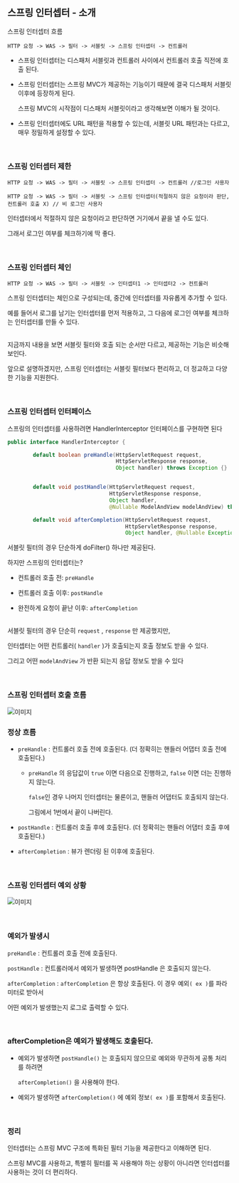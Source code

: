 ## 스프링 인터셉터 - 소개

스프링 인터셉터 흐름

```
HTTP 요청 -> WAS -> 필터 -> 서블릿 -> 스프링 인터셉터 -> 컨트롤러
```

- 스프링 인터셉터는 디스패처 서블릿과 컨트롤러 사이에서 컨트롤러 호출 직전에 호출 된다.

- 스프링 인터셉터는 스프링 MVC가 제공하는 기능이기 때문에 결국 디스패처 서블릿 이후에 등장하게 된다. 

    스프링 MVC의 시작점이 디스패처 서블릿이라고 생각해보면 이해가 될 것이다.
- 스프링 인터셉터에도 URL 패턴을 적용할 수 있는데, 서블릿 URL 패턴과는 다르고, 매우 정밀하게 설정할 수 있다.

<br/>

### 스프링 인터셉터 제한

```
HTTP 요청 -> WAS -> 필터 -> 서블릿 -> 스프링 인터셉터 -> 컨트롤러 //로그인 사용자

HTTP 요청 -> WAS -> 필터 -> 서블릿 -> 스프링 인터셉터(적절하지 않은 요청이라 판단, 
컨트롤러 호출 X) // 비 로그인 사용자
```

인터셉터에서 적절하지 않은 요청이라고 판단하면 거기에서 끝을 낼 수도 있다. 

그래서 로그인 여부를 체크하기에 딱 좋다.


<br/>

### 스프링 인터셉터 체인

```
HTTP 요청 -> WAS -> 필터 -> 서블릿 -> 인터셉터1 -> 인터셉터2 -> 컨트롤러
```

스프링 인터셉터는 체인으로 구성되는데, 중간에 인터셉터를 자유롭게 추가할 수 있다.

예를 들어서 로그를 남기는 인터셉터를 먼저 적용하고, 그 다음에 로그인 여부를 체크하는 인터셉터를 만들 수 있다.

<br/>지금까지 내용을 보면 서블릿 필터와 호출 되는 순서만 다르고, 제공하는 기능은 비슷해 보인다. 

앞으로 설명하겠지만, 스프링 인터셉터는 서블릿 필터보다 편리하고, 더 정교하고 다양한 기능을 지원한다.

<br/>

### 스프링 인터셉터 인터페이스

스프링의 인터셉터를 사용하려면 HandlerInterceptor 인터페이스를 구현하면 된다

```java
public interface HandlerInterceptor {

		default boolean preHandle(HttpServletRequest request, 
								  HttpServletResponse response, 
								  Object handler) throws Exception {}


		default void postHandle(HttpServletRequest request, 
								HttpServletResponse response,
								Object handler, 
                                @Nullable ModelAndView modelAndView) throws Exception {}

		default void afterCompletion(HttpServletRequest request, 
									 HttpServletResponse response,
									 Object handler, @Nullable Exception ex) throws Exception {}}
```

서블릿 필터의 경우 단순하게 doFilter() 하나만 제공된다. 

하지만 스프링의 인터셉터는?

- 컨트롤러 호출 전: `preHandle`

- 컨트롤러 호출 이후: `postHandle`
- 완전하게 요청이 끝난 이후: `afterCompletion`

<br/>서블릿 필터의 경우 단순히 `request` , `response` 만 제공했지만, 

인터셉터는 어떤 컨트롤러( `handler` )가 호출되는지 호출 정보도 받을 수 있다. 

그리고 어떤 `modelAndView` 가 반환 되는지 응답 정보도 받을 수 있다

<br/>

### 스프링 인터셉터 호출 흐름

![이미지](/programming/img/나23.PNG)

### 정상 흐름

- `preHandle` : 컨트롤러 호출 전에 호출된다. (더 정확히는 핸들러 어댑터 호출 전에 호출된다.)
    - `preHandle` 의 응답값이 `true` 이면 다음으로 진행하고, `false` 이면 더는 진행하지 않는다.
        
        `false`인 경우 나머지 인터셉터는 물론이고, 핸들러 어댑터도 호출되지 않는다. 
        
        그림에서 1번에서 끝이 나버린다.
        
- `postHandle` : 컨트롤러 호출 후에 호출된다. (더 정확히는 핸들러 어댑터 호출 후에 호출된다.)
- `afterCompletion` : 뷰가 렌더링 된 이후에 호출된다.

<br/>

### 스프링 인터셉터 예외 상황

![이미지](/programming/img/나24.PNG)

<br/>

### 예외가 발생시

`preHandle` : 컨트롤러 호출 전에 호출된다.

`postHandle` : 컨트롤러에서 예외가 발생하면 postHandle 은 호출되지 않는다.

`afterCompletion` : `afterCompletion` 은 항상 호출된다. 이 경우 예외`( ex )`를 파라미터로 받아서 

어떤 예외가 발생했는지 로그로 출력할 수 있다.

<br/>

### afterCompletion은 예외가 발생해도 호출된다.

- 예외가 발생하면 `postHandle()` 는 호출되지 않으므로 예외와 무관하게 공통 처리를 하려면
    
    `afterCompletion()` 을 사용해야 한다.
    
- 예외가 발생하면 `afterCompletion()` 에 예외 정보`( ex )`를 포함해서 호출된다.

<br/>

### 정리

인터셉터는 스프링 MVC 구조에 특화된 필터 기능을 제공한다고 이해하면 된다. 

스프링 MVC를 사용하고, 특별히 필터를 꼭 사용해야 하는 상황이 아니라면 인터셉터를 사용하는 것이 더 편리하다.